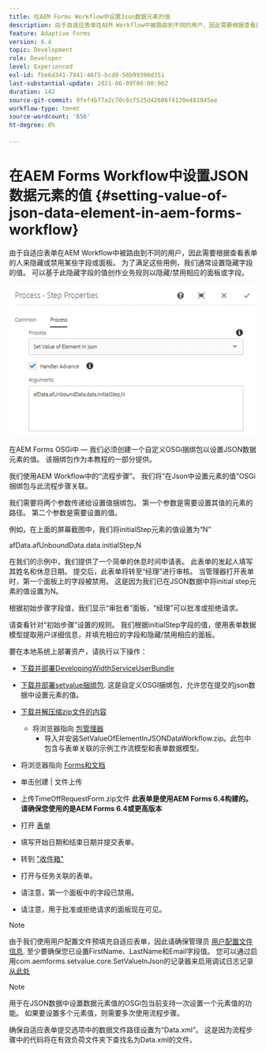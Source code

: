 ```yaml
---
title: 在AEM Forms Workflow中设置Json数据元素的值
description: 由于自适应表单在AEM Workflow中被路由到不同的用户，因此需要根据查看表单的人来隐藏或禁用某些字段或面板。 为了满足这些用例，我们通常设置隐藏字段的值。 可以基于此隐藏字段的值创作业务规则以隐藏/禁用相应的面板或字段。
feature: Adaptive Forms
version: 6.4
topic: Development
role: Developer
level: Experienced
exl-id: fbe6d341-7941-46f5-bcd8-58b99396d351
last-substantial-update: 2021-06-09T00:00:00Z
duration: 142
source-git-commit: 9fef4b77a2c70c8cf525d42686f4120e481945ee
workflow-type: tm+mt
source-wordcount: '656'
ht-degree: 0%

---
```


# 在AEM Forms Workflow中设置JSON数据元素的值 {#setting-value-of-json-data-element-in-aem-forms-workflow}

由于自适应表单在AEM Workflow中被路由到不同的用户，因此需要根据查看表单的人来隐藏或禁用某些字段或面板。 为了满足这些用例，我们通常设置隐藏字段的值。 可以基于此隐藏字段的值创作业务规则以隐藏/禁用相应的面板或字段。

![在json数据中设置元素的值](assets/capture-3.gif)

在AEM Forms OSGi中 — 我们必须创建一个自定义OSGi捆绑包以设置JSON数据元素的值。 该捆绑包作为本教程的一部分提供。

我们使用AEM Workflow中的“流程步骤”。 我们将“在Json中设置元素的值”OSGi捆绑包与此流程步骤关联。

我们需要将两个参数传递给设置值捆绑包。 第一个参数是需要设置其值的元素的路径。 第二个参数是需要设置的值。

例如，在上面的屏幕截图中，我们将initialStep元素的值设置为“N”

afData.afUnboundData.data.initialStep,N

在我们的示例中，我们提供了一个简单的休息时间申请表。 此表单的发起人填写其姓名和休息日期。 提交后，此表单将转至“经理”进行审核。 当管理器打开表单时，第一个面板上的字段被禁用。 这是因为我们已在JSON数据中将initial step元素的值设置为N。

根据初始步骤字段值，我们显示“审批者”面板，“经理”可以批准或拒绝请求。

请查看针对“初始步骤”设置的规则。 我们根据initialStep字段的值，使用表单数据模型提取用户详细信息，并填充相应的字段和隐藏/禁用相应的面板。

要在本地系统上部署资产，请执行以下操作：

* [下载并部署DevelopingWidthServiceUserBundle](/help/forms/assets/common-osgi-bundles/DevelopingWithServiceUser.jar)

* [下载并部署setvalue捆绑包](/help/forms/assets/common-osgi-bundles/SetValueApp.core-1.0-SNAPSHOT.jar). 这是自定义OSGI捆绑包，允许您在提交的json数据中设置元素的值。

* [下载并解压缩zip文件的内容](assets/set-value-jsondata.zip)
   * 将浏览器指向 [包管理器](http://localhost:4502/crx/packmgr/index.jsp)
      * 导入并安装SetValueOfElementInJSONDataWorkflow.zip。此包中包含与表单关联的示例工作流模型和表单数据模型。

* 将浏览器指向 [Forms和文档](http://localhost:4502/aem/forms.html/content/dam/formsanddocuments)
* 单击创建 | 文件上传
* 上传TimeOffRequestForm.zip文件
  **此表单是使用AEM Forms 6.4构建的。请确保您使用的是AEM Forms 6.4或更高版本**
* 打开 [表单](http://localhost:4502/content/dam/formsanddocuments/timeoffrequest/jcr:content?wcmmode=disabled)
* 填写开始日期和结束日期并提交表单。
* 转到 [&quot;收件箱&quot;](http://localhost:4502/aem/inbox)
* 打开与任务关联的表单。
* 请注意，第一个面板中的字段已禁用。
* 请注意，用于批准或拒绝请求的面板现在可见。

>[!NOTE]
>
>由于我们使用用户配置文件预填充自适应表单，因此请确保管理员 [用户配置文件信息](http://localhost:4502/security/users.html). 至少要确保您已设置FirstName、LastName和Email字段值。
>您可以通过启用com.aemforms.setvalue.core.SetValueInJson的记录器来启用调试日志记录 [从此处](http://localhost:4502/system/console/slinglog)

>[!NOTE]
>
>用于在JSON数据中设置数据元素值的OSGi包当前支持一次设置一个元素值的功能。 如果要设置多个元素值，则需要多次使用流程步骤。
>
>确保自适应表单提交选项中的数据文件路径设置为“Data.xml”。 这是因为流程步骤中的代码将在有效负荷文件夹下查找名为Data.xml的文件。
